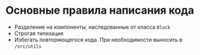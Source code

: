 # Основные правила написания кода
- Разделение на компоненты, наследованные от класса `Block`
- Строгая типизация
- Избегать повторяющегося кода. При необходимости выносить в `/src/utils`